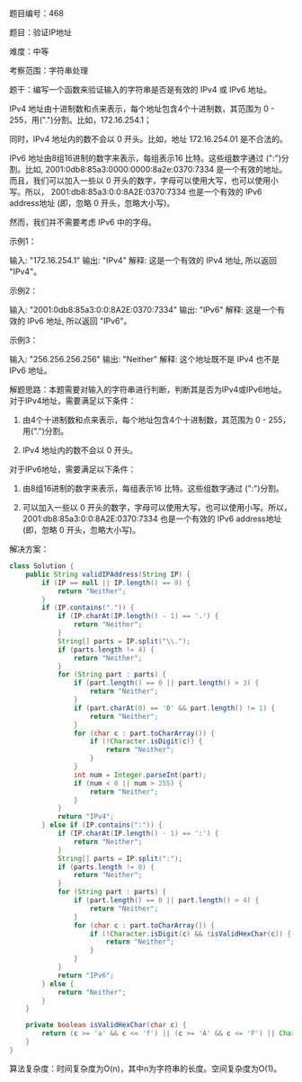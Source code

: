 题目编号：468

题目：验证IP地址

难度：中等

考察范围：字符串处理

题干：编写一个函数来验证输入的字符串是否是有效的 IPv4 或 IPv6 地址。

IPv4 地址由十进制数和点来表示，每个地址包含4个十进制数，其范围为 0 - 255，用(".")分割。比如，172.16.254.1；

同时，IPv4 地址内的数不会以 0 开头。比如，地址 172.16.254.01 是不合法的。

IPv6 地址由8组16进制的数字来表示，每组表示16 比特。这些组数字通过 (":")分割。比如, 2001:0db8:85a3:0000:0000:8a2e:0370:7334 是一个有效的地址。而且，我们可以加入一些以 0 开头的数字，字母可以使用大写，也可以使用小写。所以， 2001:db8:85a3:0:0:8A2E:0370:7334 也是一个有效的 IPv6 address地址 (即，忽略 0 开头，忽略大小写)。

然而，我们并不需要考虑 IPv6 中的字母。

示例1：

输入: "172.16.254.1"
输出: "IPv4"
解释: 这是一个有效的 IPv4 地址, 所以返回 "IPv4"。

示例2：

输入: "2001:0db8:85a3:0:0:8A2E:0370:7334"
输出: "IPv6"
解释: 这是一个有效的 IPv6 地址, 所以返回 "IPv6"。

示例3：

输入: "256.256.256.256"
输出: "Neither"
解释: 这个地址既不是 IPv4 也不是 IPv6 地址。

解题思路：本题需要对输入的字符串进行判断，判断其是否为IPv4或IPv6地址。对于IPv4地址，需要满足以下条件：

1. 由4个十进制数和点来表示，每个地址包含4个十进制数，其范围为 0 - 255，用(".")分割。

2. IPv4 地址内的数不会以 0 开头。

对于IPv6地址，需要满足以下条件：

1. 由8组16进制的数字来表示，每组表示16 比特。这些组数字通过 (":")分割。

2. 可以加入一些以 0 开头的数字，字母可以使用大写，也可以使用小写。所以， 2001:db8:85a3:0:0:8A2E:0370:7334 也是一个有效的 IPv6 address地址 (即，忽略 0 开头，忽略大小写)。

解决方案：

```java
class Solution {
    public String validIPAddress(String IP) {
        if (IP == null || IP.length() == 0) {
            return "Neither";
        }
        if (IP.contains(".")) {
            if (IP.charAt(IP.length() - 1) == '.') {
                return "Neither";
            }
            String[] parts = IP.split("\\.");
            if (parts.length != 4) {
                return "Neither";
            }
            for (String part : parts) {
                if (part.length() == 0 || part.length() > 3) {
                    return "Neither";
                }
                if (part.charAt(0) == '0' && part.length() != 1) {
                    return "Neither";
                }
                for (char c : part.toCharArray()) {
                    if (!Character.isDigit(c)) {
                        return "Neither";
                    }
                }
                int num = Integer.parseInt(part);
                if (num < 0 || num > 255) {
                    return "Neither";
                }
            }
            return "IPv4";
        } else if (IP.contains(":")) {
            if (IP.charAt(IP.length() - 1) == ':') {
                return "Neither";
            }
            String[] parts = IP.split(":");
            if (parts.length != 8) {
                return "Neither";
            }
            for (String part : parts) {
                if (part.length() == 0 || part.length() > 4) {
                    return "Neither";
                }
                for (char c : part.toCharArray()) {
                    if (!Character.isDigit(c) && !isValidHexChar(c)) {
                        return "Neither";
                    }
                }
            }
            return "IPv6";
        } else {
            return "Neither";
        }
    }

    private boolean isValidHexChar(char c) {
        return (c >= 'a' && c <= 'f') || (c >= 'A' && c <= 'F') || Character.isDigit(c);
    }
}
```

算法复杂度：时间复杂度为O(n)，其中n为字符串的长度。空间复杂度为O(1)。